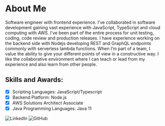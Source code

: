 # About Me

Software engineer with frontend experience. 
I’ve collaborated in software development gaining vast experience with JavaScript, 
TypeScript and cloud computing with AWS. I've been part of the entire process for unit testing, 
coding, code review and production releases. I have experience working on the backend side with Nodejs
developing REST and GraphQL endpoints commonly with serverless lambda functions.
When I’m part of a team, I value the ability to give your different points of view in a constructive way.
I like the collaborative environment where I can teach or lead from my experience and also learn from other people.

## Skills and Awards:
- [X] Scripting Languages: JavaScript/Typescript 
- [X] Backend Platform: Node.js
- [X] AWS Solutions Architect Associate
- [X] Java Programming Languages: Java 11

![LinkedIn](https://img.shields.io/badge/LinkedIn-0A66C2?style=for-the-badge&logo=LinkedIn&logoColor=white)
![GitHub](https://img.shields.io/badge/GitHub-000000?style=for-the-badge&logo=GitHub&logoColor=white)
